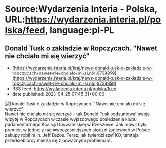 # Source:Wydarzenia Interia - Polska, URL:https://wydarzenia.interia.pl/polska/feed, language:pl-PL

## Donald Tusk o zakładzie w Ropczycach. "Nawet nie chciało mi się wierzyć"
 - [https://wydarzenia.interia.pl/kraj/news-donald-tusk-o-zakladzie-w-ropczycach-nawet-nie-chcialo-mi-si,nId,6738859](https://wydarzenia.interia.pl/kraj/news-donald-tusk-o-zakladzie-w-ropczycach-nawet-nie-chcialo-mi-si,nId,6738859)
 - RSS feed: https://wydarzenia.interia.pl/polska/feed
 - date published: 2023-04-25 07:45:31+00:00

<p><a href="https://wydarzenia.interia.pl/kraj/news-donald-tusk-o-zakladzie-w-ropczycach-nawet-nie-chcialo-mi-si,nId,6738859"><img align="left" alt="Donald Tusk o zakładzie w Ropczycach. &quot;Nawet nie chciało mi się wierzyć&quot;" src="https://i.iplsc.com/donald-tusk-o-zakladzie-w-ropczycach-nawet-nie-chcialo-mi-si/000GTOXEBS31VFG1-C321.jpg" /></a>Nawet nie chciało mi się wierzyć - tak Donald Tusk podsumował swoją wizytę w Ropczycach w czasie wyjazdowego posiedzenia klubu parlamentarnego Koalicji Obywatelskiej w Rzeszowie. Jak mówił były premier, w jednej z najnowocześniejszych stoczni żaglowych w Polsce zakupy robił m.in. Jeff Bezos. Teraz, jak twierdzi szef KO, tamtejsi przedsiębiorcy mierzą się z poważnymi problemami.</p><br clear="all" />

